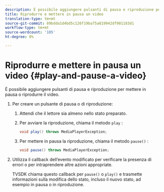 ```yaml
---
description: È possibile aggiungere pulsanti di pausa e riproduzione per mettere in pausa o riprodurre il video.
title: Riprodurre e mettere in pausa un video
translation-type: tm+mt
source-git-commit: 89bdda1d4bd5c126f19ba75a819942df901183d1
workflow-type: tm+mt
source-wordcount: '105'
ht-degree: 0%

---
```



# Riprodurre e mettere in pausa un video {#play-and-pause-a-video}

È possibile aggiungere pulsanti di pausa e riproduzione per mettere in pausa o riprodurre il video.

1. Per creare un pulsante di pausa o di riproduzione:
   1. Attendi che il lettore sia almeno nello stato preparato.
   1. Per avviare la riproduzione, chiama il metodo `play` :

      ```java
      void play() throws MediaPlayerException;
      ```

   1. Per mettere in pausa la riproduzione, chiama il metodo `pause()` :

      ```java
      void pause() throws MediaPlayerException;
      ```

1. Utilizza il callback dell’evento modificato per verificare la presenza di errori o per intraprendere altre azioni appropriate.

   TVSDK chiama questo callback per `pause()` o `play()` e trasmette informazioni sulla modifica dello stato, incluso il nuovo stato, ad esempio in pausa o in riproduzione.